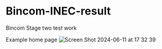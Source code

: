 # Bincom-INEC-result

Bincom Stage two test work

Example home page
![Screen Shot 2024-06-11 at 17 32 39](https://github.com/requiredcrx/Bincom-INEC-result/assets/91392775/1a63eb80-6ffa-4f46-9d7e-aece0ffc666a)
